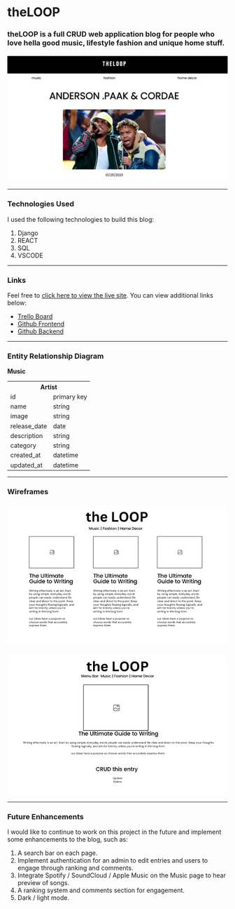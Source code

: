 # theLOOP

### theLOOP is a full CRUD web application blog for people who love hella good music, lifestyle fashion and unique home stuff. 

#### ![loop3](./img/loop3.png)

---
### Technologies Used

I used the following technologies to build this blog: 
1. Django
2. REACT
3. SQL
4. VSCODE
---
### Links

Feel free to [click here to view the live site](https://clever-sunburst-c2fe4a.netlify.app/). You can view additional links below:

- [Trello Board](https://trello.com/b/uXG8y6VI/theloop)
- [Github Frontend](https://github.com/ellzmarie/theLoop-Frontend)
- [Github Backend](https://github.com/ellzmarie/theLoop-Backend)

---
### Entity Relationship Diagram

**Music**

<table>
  <th colspan="2" style="text-align:center">Artist</th>
  <tr>
    <td>id</td>
    <td>primary key</td>
  </tr>
  <tr>
    <td>name</td>
    <td>string</td>
  </tr>
  <tr>
    <td>image</td>
    <td>string</td>
  </tr>
  <tr>
    <td>release_date</td>
    <td>date</td>
  </tr>
  <tr>
    <td>description</td>
    <td>string</td>
  </tr>
    <tr>
    <td>category</td>
    <td>string</td>
  </tr>
  <tr>
    <td>created_at</td>
    <td>datetime</td>
  </tr>
  <tr>
    <td>updated_at</td>
    <td>datetime</td>
  </tr>
</table>

---
### Wireframes
### ![wireframe](./img/loop1.png)
### ![wireframe](./img/loop2.png)

---
### Future Enhancements 

I would like to continue to work on this project in the future and implement some enhancements to the blog, such as:

1. A search bar on each page.
2. Implement authentication for an admin to edit entries and users to engage through ranking and comments.
3. Integrate Spotify / SoundCloud / Apple Music on the Music page to hear preview of songs. 
4. A ranking system and comments section for engagement.
5. Dark / light mode.
